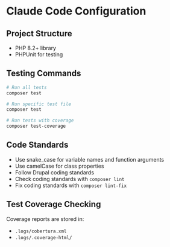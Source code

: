 # Claude Code Configuration

## Project Structure
- PHP 8.2+ library
- PHPUnit for testing

## Testing Commands
```bash
# Run all tests
composer test

# Run specific test file
composer test

# Run tests with coverage
composer test-coverage
```

## Code Standards
- Use snake_case for variable names and function arguments
- Use camelCase for class properties
- Follow Drupal coding standards
- Check coding standards with `composer lint`
- Fix coding standards with `composer lint-fix`

## Test Coverage Checking
Coverage reports are stored in:
- `.logs/cobertura.xml`
- `.logs/.coverage-html/`
